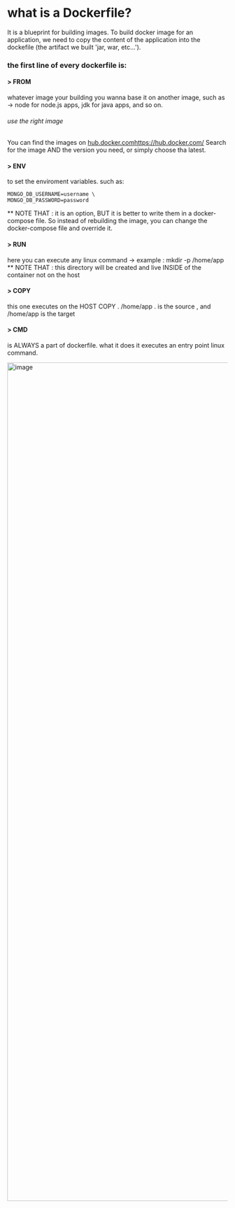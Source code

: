 # what is a Dockerfile?
It is a blueprint for building images. To build docker image for an application, we need to copy the content of the application into the dockefile (the artifact we built 'jar, war, etc...'). 

### the first line of every dockerfile is: 
#### > FROM
whatever image your building you wanna base it on another image, such as -> node for node.js apps, jdk for java apps, and so on. 
###### use the right image
You can find the images on [hub.docker.com](https://hub.docker.com/)https://hub.docker.com/ 
Search for the image AND the version you need, or simply choose tha latest.

#### > ENV
to set the enviroment variables. 
such as: 

```
MONGO_DB_USERNAME=username \
MONGO_DB_PASSWORD=password
```
** NOTE THAT : it is an option, BUT it is better to write them in a docker-compose file. So instead of rebuilding the image, you can change the docker-compose file and override it.

#### > RUN
here you can execute any linux command -> example : mkdir -p /home/app
** NOTE THAT : this directory will be created and live INSIDE of the container not on the host

#### > COPY
this one executes on the HOST 
COPY . /home/app
. is the source , and /home/app is the target

#### > CMD 
is ALWAYS a part of dockerfile. what it does it executes an entry point linux command.

<img width="1918" alt="image" src="https://github.com/HananAlhajri/docker-compose/assets/92547643/6b35ae7e-3b59-4958-8f92-8f7cf12e5632">
